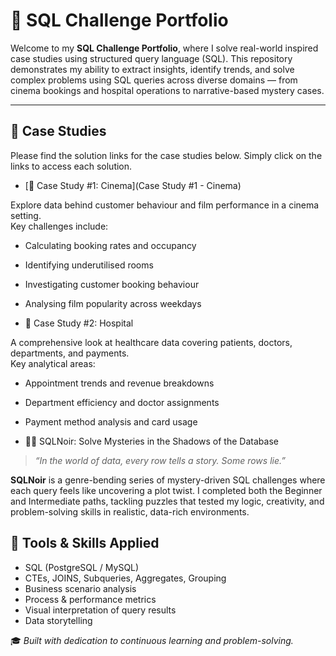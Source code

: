 # 🧠 SQL Challenge Portfolio

Welcome to my **SQL Challenge Portfolio**, where I solve real-world inspired case studies using structured query language (SQL). This repository demonstrates my ability to extract insights, identify trends, and solve complex problems using SQL queries across diverse domains — from cinema bookings and hospital operations to narrative-based mystery cases.

---

## 📁 Case Studies

Please find the solution links for the case studies below. Simply click on the links to access each solution.

- [🎥 Case Study #1: Cinema](Case Study #1 - Cinema)

Explore data behind customer behaviour and film performance in a cinema setting.  
Key challenges include:
- Calculating booking rates and occupancy
- Identifying underutilised rooms
- Investigating customer booking behaviour
- Analysing film popularity across weekdays

- 🏥 Case Study #2: Hospital

A comprehensive look at healthcare data covering patients, doctors, departments, and payments.  
Key analytical areas:
- Appointment trends and revenue breakdowns
- Department efficiency and doctor assignments
- Payment method analysis and card usage

- 🕵️‍♀️ SQLNoir: Solve Mysteries in the Shadows of the Database

> *“In the world of data, every row tells a story. Some rows lie.”*

**SQLNoir** is a genre-bending series of mystery-driven SQL challenges where each query feels like uncovering a plot twist. I completed both the Beginner and Intermediate paths, tackling puzzles that tested my logic, creativity, and problem-solving skills in realistic, data-rich environments.

## 🧰 Tools & Skills Applied

- SQL (PostgreSQL / MySQL)
- CTEs, JOINS, Subqueries, Aggregates, Grouping
- Business scenario analysis
- Process & performance metrics
- Visual interpretation of query results
- Data storytelling

🎓 _Built with dedication to continuous learning and problem-solving._

